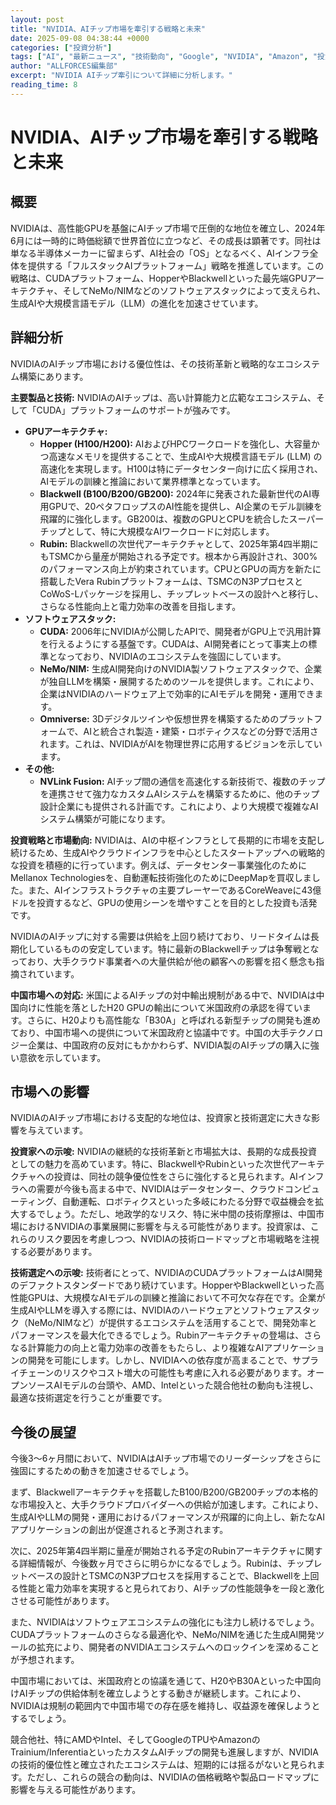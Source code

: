 ```yaml
---
layout: post
title: "NVIDIA、AIチップ市場を牽引する戦略と未来"
date: 2025-09-08 04:38:44 +0000
categories: ["投資分析"]
tags: ["AI", "最新ニュース", "技術動向", "Google", "NVIDIA", "Amazon", "投資", "チップ"]
author: "ALLFORCES編集部"
excerpt: "NVIDIA AIチップ牽引について詳細に分析します。"
reading_time: 8
---
```


# NVIDIA、AIチップ市場を牽引する戦略と未来

## 概要
NVIDIAは、高性能GPUを基盤にAIチップ市場で圧倒的な地位を確立し、2024年6月には一時的に時価総額で世界首位に立つなど、その成長は顕著です。同社は単なる半導体メーカーに留まらず、AI社会の「OS」となるべく、AIインフラ全体を提供する「フルスタックAIプラットフォーム」戦略を推進しています。この戦略は、CUDAプラットフォーム、HopperやBlackwellといった最先端GPUアーキテクチャ、そしてNeMo/NIMなどのソフトウェアスタックによって支えられ、生成AIや大規模言語モデル（LLM）の進化を加速させています。

## 詳細分析
NVIDIAのAIチップ市場における優位性は、その技術革新と戦略的なエコシステム構築にあります。

**主要製品と技術:**
NVIDIAのAIチップは、高い計算能力と広範なエコシステム、そして「CUDA」プラットフォームのサポートが強みです。

*   **GPUアーキテクチャ:**
    *   **Hopper (H100/H200):** AIおよびHPCワークロードを強化し、大容量かつ高速なメモリを提供することで、生成AIや大規模言語モデル (LLM) の高速化を実現します。H100は特にデータセンター向けに広く採用され、AIモデルの訓練と推論において業界標準となっています。
    *   **Blackwell (B100/B200/GB200):** 2024年に発表された最新世代のAI専用GPUで、20ペタフロップスのAI性能を提供し、AI企業のモデル訓練を飛躍的に強化します。GB200は、複数のGPUとCPUを統合したスーパーチップとして、特に大規模なAIワークロードに対応します。
    *   **Rubin:** Blackwellの次世代アーキテクチャとして、2025年第4四半期にもTSMCから量産が開始される予定です。根本から再設計され、300%のパフォーマンス向上が約束されています。CPUとGPUの両方を新たに搭載したVera Rubinプラットフォームは、TSMCのN3PプロセスとCoWoS-Lパッケージを採用し、チップレットベースの設計へと移行し、さらなる性能向上と電力効率の改善を目指します。
*   **ソフトウェアスタック:**
    *   **CUDA:** 2006年にNVIDIAが公開したAPIで、開発者がGPU上で汎用計算を行えるようにする基盤です。CUDAは、AI開発者にとって事実上の標準となっており、NVIDIAのエコシステムを強固にしています。
    *   **NeMo/NIM:** 生成AI開発向けのNVIDIA製ソフトウェアスタックで、企業が独自LLMを構築・展開するためのツールを提供します。これにより、企業はNVIDIAのハードウェア上で効率的にAIモデルを開発・運用できます。
    *   **Omniverse:** 3Dデジタルツインや仮想世界を構築するためのプラットフォームで、AIと統合され製造・建築・ロボティクスなどの分野で活用されます。これは、NVIDIAがAIを物理世界に応用するビジョンを示しています。
*   **その他:**
    *   **NVLink Fusion:** AIチップ間の通信を高速化する新技術で、複数のチップを連携させて強力なカスタムAIシステムを構築するために、他のチップ設計企業にも提供される計画です。これにより、より大規模で複雑なAIシステム構築が可能になります。

**投資戦略と市場動向:**
NVIDIAは、AIの中枢インフラとして長期的に市場を支配し続けるため、生成AIやクラウドインフラを中心としたスタートアップへの戦略的な投資を積極的に行っています。例えば、データセンター事業強化のためにMellanox Technologiesを、自動運転技術強化のためにDeepMapを買収しました。また、AIインフラストラクチャの主要プレーヤーであるCoreWeaveに43億ドルを投資するなど、GPUの使用シーンを増やすことを目的とした投資も活発です。

NVIDIAのAIチップに対する需要は供給を上回り続けており、リードタイムは長期化しているものの安定しています。特に最新のBlackwellチップは争奪戦となっており、大手クラウド事業者への大量供給が他の顧客への影響を招く懸念も指摘されています。

**中国市場への対応:**
米国によるAIチップの対中輸出規制がある中で、NVIDIAは中国向けに性能を落としたH20 GPUの輸出について米国政府の承認を得ています。さらに、H20よりも高性能な「B30A」と呼ばれる新型チップの開発も進めており、中国市場への提供について米国政府と協議中です。中国の大手テクノロジー企業は、中国政府の反対にもかかわらず、NVIDIA製のAIチップの購入に強い意欲を示しています。

## 市場への影響
NVIDIAのAIチップ市場における支配的な地位は、投資家と技術選定に大きな影響を与えています。

**投資家への示唆:**
NVIDIAの継続的な技術革新と市場拡大は、長期的な成長投資としての魅力を高めています。特に、BlackwellやRubinといった次世代アーキテクチャへの投資は、同社の競争優位性をさらに強化すると見られます。AIインフラへの需要が今後も高まる中で、NVIDIAはデータセンター、クラウドコンピューティング、自動運転、ロボティクスといった多岐にわたる分野で収益機会を拡大するでしょう。ただし、地政学的なリスク、特に米中間の技術摩擦は、中国市場におけるNVIDIAの事業展開に影響を与える可能性があります。投資家は、これらのリスク要因を考慮しつつ、NVIDIAの技術ロードマップと市場戦略を注視する必要があります。

**技術選定への示唆:**
技術者にとって、NVIDIAのCUDAプラットフォームはAI開発のデファクトスタンダードであり続けています。HopperやBlackwellといった高性能GPUは、大規模なAIモデルの訓練と推論において不可欠な存在です。企業が生成AIやLLMを導入する際には、NVIDIAのハードウェアとソフトウェアスタック（NeMo/NIMなど）が提供するエコシステムを活用することで、開発効率とパフォーマンスを最大化できるでしょう。Rubinアーキテクチャの登場は、さらなる計算能力の向上と電力効率の改善をもたらし、より複雑なAIアプリケーションの開発を可能にします。しかし、NVIDIAへの依存度が高まることで、サプライチェーンのリスクやコスト増大の可能性も考慮に入れる必要があります。オープンソースAIモデルの台頭や、AMD、Intelといった競合他社の動向も注視し、最適な技術選定を行うことが重要です。

## 今後の展望
今後3～6ヶ月間において、NVIDIAはAIチップ市場でのリーダーシップをさらに強固にするための動きを加速させるでしょう。

まず、Blackwellアーキテクチャを搭載したB100/B200/GB200チップの本格的な市場投入と、大手クラウドプロバイダーへの供給が加速します。これにより、生成AIやLLMの開発・運用におけるパフォーマンスが飛躍的に向上し、新たなAIアプリケーションの創出が促進されると予測されます。

次に、2025年第4四半期に量産が開始される予定のRubinアーキテクチャに関する詳細情報が、今後数ヶ月でさらに明らかになるでしょう。Rubinは、チップレットベースの設計とTSMCのN3Pプロセスを採用することで、Blackwellを上回る性能と電力効率を実現すると見られており、AIチップの性能競争を一段と激化させる可能性があります。

また、NVIDIAはソフトウェアエコシステムの強化にも注力し続けるでしょう。CUDAプラットフォームのさらなる最適化や、NeMo/NIMを通じた生成AI開発ツールの拡充により、開発者のNVIDIAエコシステムへのロックインを深めることが予想されます。

中国市場においては、米国政府との協議を通じて、H20やB30Aといった中国向けAIチップの供給体制を確立しようとする動きが継続します。これにより、NVIDIAは規制の範囲内で中国市場での存在感を維持し、収益源を確保しようとするでしょう。

競合他社、特にAMDやIntel、そしてGoogleのTPUやAmazonのTrainium/InferentiaといったカスタムAIチップの開発も進展しますが、NVIDIAの技術的優位性と確立されたエコシステムは、短期的には揺るがないと見られます。ただし、これらの競合の動向は、NVIDIAの価格戦略や製品ロードマップに影響を与える可能性があります。

